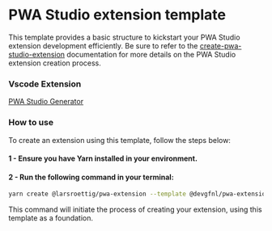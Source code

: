 # PWA Studio extension template

This template provides a basic structure to kickstart your PWA Studio extension development efficiently. Be sure to refer to the [create-pwa-studio-extension](https://github.com/larsroettig/create-pwa-studio-extension/) documentation for more details on the PWA Studio extension creation process.

### Vscode Extension
[PWA Studio Generator](https://marketplace.visualstudio.com/items?itemName=devgfnl.vscode-pwa-studio-generator)

### How to use
To create an extension using this template, follow the steps below:

#### 1 - Ensure you have Yarn installed in your environment.
#### 2 - Run the following command in your terminal:
```bash
yarn create @larsroettig/pwa-extension --template @devgfnl/pwa-extension-template@latest
```
This command will initiate the process of creating your extension, using this template as a foundation.
